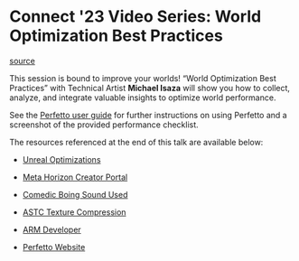 # Connect '23 Video Series: World Optimization Best Practices

[source](https://developers.meta.com/horizon-worlds/learn/documentation/performance-best-practices-and-tooling/connect-23-video-series-world-optimization-best-practices)

This session is bound to improve your worlds! “World Optimization Best Practices” with Technical Artist **Michael Isaza** will show you how to collect, analyze, and integrate valuable insights to optimize world performance.

See the [Perfetto user guide](/horizon-worlds/learn/documentation/performance-best-practices-and-tooling/performance-tools/analyzing-trace-data-with-perfetto/) for further instructions on using Perfetto and a screenshot of the provided performance checklist.

The resources referenced at the end of this talk are available below:

*   [Unreal Optimizations](https://unrealartoptimization.github.io/book/process/measuring-performance/)

*   [Meta Horizon Creator Portal](https://horizon.meta.com/creator/performance/traces/)

*   [Comedic Boing Sound Used](https://freesound.org/people/InspectorJ/sounds/345689/)

*   [ASTC Texture Compression](https://www.khronos.org/opengl/wiki/ASTC_Texture_Compression)

*   [ARM Developer](https://developer.arm.com/documentation/102471/0200/Comparing-unlit-shaders-to-lit-shaders)

*   [Perfetto Website](https://ui.perfetto.dev/)

 

 

 

 

 

 

 

 

 

 

 

 

 

 

 

 

 

 

 

 

 

 

 

 

 

 

 

 

 

 

 

 

 

 

 

 

 

 

 

 

 

 

 

 

 

 

 

 